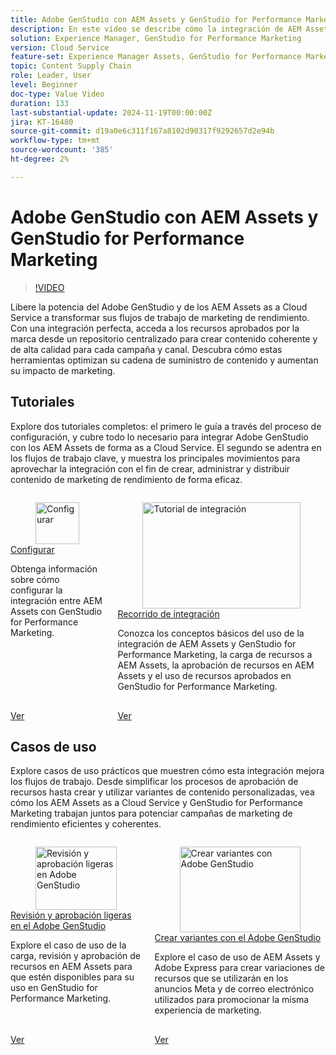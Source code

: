 ```yaml
---
title: Adobe GenStudio con AEM Assets y GenStudio for Performance Marketing
description: En este vídeo se describe cómo la integración de AEM Assets con GenStudio for Performance Marketing proporciona a los equipos acceso a un repositorio centralizado de recursos aprobados por la marca, lo que garantiza un contenido coherente en todos los canales y campañas.
solution: Experience Manager, GenStudio for Performance Marketing
version: Cloud Service
feature-set: Experience Manager Assets, GenStudio for Performance Marketing
topic: Content Supply Chain
role: Leader, User
level: Beginner
doc-type: Value Video
duration: 133
last-substantial-update: 2024-11-19T00:00:00Z
jira: KT-16480
source-git-commit: d19a0e6c311f167a8102d90317f9292657d2e94b
workflow-type: tm+mt
source-wordcount: '385'
ht-degree: 2%

---
```



# Adobe GenStudio con AEM Assets y GenStudio for Performance Marketing

>[!VIDEO](https://video.tv.adobe.com/v/3439263/?learn=on)

Libere la potencia del Adobe GenStudio y de los AEM Assets as a Cloud Service a transformar sus flujos de trabajo de marketing de rendimiento. Con una integración perfecta, acceda a los recursos aprobados por la marca desde un repositorio centralizado para crear contenido coherente y de alta calidad para cada campaña y canal. Descubra cómo estas herramientas optimizan su cadena de suministro de contenido y aumentan su impacto de marketing.

## Tutoriales

Explore dos tutoriales completos: el primero le guía a través del proceso de configuración, y cubre todo lo necesario para integrar Adobe GenStudio con los AEM Assets de forma as a Cloud Service. El segundo se adentra en los flujos de trabajo clave, y muestra los principales movimientos para aprovechar la integración con el fin de crear, administrar y distribuir contenido de marketing de rendimiento de forma eficaz.

<!-- CARDS 

* https://experienceleague.adobe.com/en/docs/integrations-learn/experience-cloud/tutorials/genstudio-for-performance-marketing-experience-manager/setup
    {title=Set up}
    {image=https://experienceleague.adobe.com/en/docs/integrations-learn/experience-cloud/solution-categories/media_1f4cfd2b3f7e2e83862f8a00ce6fc4cd4b21650d1.png?width=2000&format=webply&optimize=medium}
* https://experienceleague.adobe.com/en/docs/integrations-learn/experience-cloud/tutorials/genstudio-for-performance-marketing-experience-manager/integration-walkthrough
    {title=Integration walkthrough}

-->
<!-- START CARDS HTML - DO NOT MODIFY BY HAND -->
<div class="columns">
    <div class="column is-half-tablet is-half-desktop is-one-third-widescreen" aria-label="Set up">
        <div class="card" style="height: 100%; display: flex; flex-direction: column; height: 100%;">
            <div class="card-image">
                <figure class="image x-is-16by9">
                    <a href="https://experienceleague.adobe.com/en/docs/integrations-learn/experience-cloud/tutorials/genstudio-for-performance-marketing-experience-manager/setup" title="Configurar" target="_blank" rel="referrer">
                        <img class="is-bordered-r-small" src="https://experienceleague.adobe.com/en/docs/integrations-learn/experience-cloud/solution-categories/media_1f4cfd2b3f7e2e83862f8a00ce6fc4cd4b21650d1.png?width=400&format=webply&optimize=medium" alt="Configurar"
                             style="width: 100%; aspect-ratio: 16 / 9; object-fit: cover; overflow: hidden; display: block; margin: auto;">
                    </a>
                </figure>
            </div>
            <div class="card-content is-padded-small" style="display: flex; flex-direction: column; flex-grow: 1; justify-content: space-between;">
                <div class="top-card-content">
                    <p class="headline is-size-6 has-text-weight-bold">
                        <a href="https://experienceleague.adobe.com/en/docs/integrations-learn/experience-cloud/tutorials/genstudio-for-performance-marketing-experience-manager/setup" target="_blank" rel="referrer" title="Configurar">Configurar</a>
                    </p>
                    <p class="is-size-6">Obtenga información sobre cómo configurar la integración entre AEM Assets con GenStudio for Performance Marketing.</p>
                </div>
                <a href="https://experienceleague.adobe.com/en/docs/integrations-learn/experience-cloud/tutorials/genstudio-for-performance-marketing-experience-manager/setup" target="_blank" rel="referrer" class="spectrum-Button spectrum-Button--outline spectrum-Button--primary spectrum-Button--sizeM" style="align-self: flex-start; margin-top: 1rem;">
                    <span class="spectrum-Button-label has-no-wrap has-text-weight-bold">Ver</span>
                </a>
            </div>
        </div>
    </div>
    <div class="column is-half-tablet is-half-desktop is-one-third-widescreen" aria-label="Integration walkthrough">
        <div class="card" style="height: 100%; display: flex; flex-direction: column; height: 100%;">
            <div class="card-image">
                <figure class="image x-is-16by9">
                    <a href="https://experienceleague.adobe.com/en/docs/integrations-learn/experience-cloud/tutorials/genstudio-for-performance-marketing-experience-manager/integration-walk-through" title="Tutorial de integración" target="_blank" rel="referrer">
                        <img class="is-bordered-r-small" src="https://video.tv.adobe.com/v/3439264/?format=jpeg&nocache=1732043985386" alt="Tutorial de integración"
                             style="width: 100%; aspect-ratio: 16 / 9; object-fit: cover; overflow: hidden; display: block; margin: auto;">
                    </a>
                </figure>
            </div>
            <div class="card-content is-padded-small" style="display: flex; flex-direction: column; flex-grow: 1; justify-content: space-between;">
                <div class="top-card-content">
                    <p class="headline is-size-6 has-text-weight-bold">
                        <a href="https://experienceleague.adobe.com/en/docs/integrations-learn/experience-cloud/tutorials/genstudio-for-performance-marketing-experience-manager/integration-walk-through" target="_blank" rel="referrer" title="Tutorial de integración">Recorrido de integración</a>
                    </p>
                    <p class="is-size-6">Conozca los conceptos básicos del uso de la integración de AEM Assets y GenStudio for Performance Marketing, la carga de recursos a AEM Assets, la aprobación de recursos en AEM Assets y el uso de recursos aprobados en GenStudio for Performance Marketing.</p>
                </div>
                <a href="https://experienceleague.adobe.com/en/docs/integrations-learn/experience-cloud/tutorials/genstudio-for-performance-marketing-experience-manager/integration-walk-through" target="_blank" rel="referrer" class="spectrum-Button spectrum-Button--outline spectrum-Button--primary spectrum-Button--sizeM" style="align-self: flex-start; margin-top: 1rem;">
                    <span class="spectrum-Button-label has-no-wrap has-text-weight-bold">Ver</span>
                </a>
            </div>
        </div>
    </div>
</div>
<!-- END CARDS HTML - DO NOT MODIFY BY HAND -->

## Casos de uso

Explore casos de uso prácticos que muestren cómo esta integración mejora los flujos de trabajo. Desde simplificar los procesos de aprobación de recursos hasta crear y utilizar variantes de contenido personalizadas, vea cómo los AEM Assets as a Cloud Service y GenStudio for Performance Marketing trabajan juntos para potenciar campañas de marketing de rendimiento eficientes y coherentes.


<!-- CARDS 

* https://experienceleague.adobe.com/en/docs/integrations-learn/experience-cloud/tutorials/genstudio-for-performance-marketing-experience-manager/use-case-1
* https://experienceleague.adobe.com/en/docs/integrations-learn/experience-cloud/tutorials/genstudio-for-performance-marketing-experience-manager/use-case-2

-->
<!-- START CARDS HTML - DO NOT MODIFY BY HAND -->
<div class="columns">
    <div class="column is-half-tablet is-half-desktop is-one-third-widescreen" aria-label="Lightweight review and approval in Adobe GenStudio">
        <div class="card" style="height: 100%; display: flex; flex-direction: column; height: 100%;">
            <div class="card-image">
                <figure class="image x-is-16by9">
                    <a href="https://experienceleague.adobe.com/en/docs/integrations-learn/experience-cloud/tutorials/genstudio-for-performance-marketing-experience-manager/use-case-1" title="Revisión y aprobación ligeras en Adobe GenStudio" target="_blank" rel="referrer">
                        <img class="is-bordered-r-small" src="https://video.tv.adobe.com/v/3439265/?format=jpeg&nocache=1732043985703" alt="Revisión y aprobación ligeras en Adobe GenStudio"
                             style="width: 100%; aspect-ratio: 16 / 9; object-fit: cover; overflow: hidden; display: block; margin: auto;">
                    </a>
                </figure>
            </div>
            <div class="card-content is-padded-small" style="display: flex; flex-direction: column; flex-grow: 1; justify-content: space-between;">
                <div class="top-card-content">
                    <p class="headline is-size-6 has-text-weight-bold">
                        <a href="https://experienceleague.adobe.com/en/docs/integrations-learn/experience-cloud/tutorials/genstudio-for-performance-marketing-experience-manager/use-case-1" target="_blank" rel="referrer" title="Revisión y aprobación ligeras en Adobe GenStudio">Revisión y aprobación ligeras en el Adobe GenStudio</a>
                    </p>
                    <p class="is-size-6">Explore el caso de uso de la carga, revisión y aprobación de recursos en AEM Assets para que estén disponibles para su uso en GenStudio for Performance Marketing.</p>
                </div>
                <a href="https://experienceleague.adobe.com/en/docs/integrations-learn/experience-cloud/tutorials/genstudio-for-performance-marketing-experience-manager/use-case-1" target="_blank" rel="referrer" class="spectrum-Button spectrum-Button--outline spectrum-Button--primary spectrum-Button--sizeM" style="align-self: flex-start; margin-top: 1rem;">
                    <span class="spectrum-Button-label has-no-wrap has-text-weight-bold">Ver</span>
                </a>
            </div>
        </div>
    </div>
    <div class="column is-half-tablet is-half-desktop is-one-third-widescreen" aria-label="Create variants with Adobe GenStudio">
        <div class="card" style="height: 100%; display: flex; flex-direction: column; height: 100%;">
            <div class="card-image">
                <figure class="image x-is-16by9">
                    <a href="https://experienceleague.adobe.com/en/docs/integrations-learn/experience-cloud/tutorials/genstudio-for-performance-marketing-experience-manager/use-case-2" title="Crear variantes con Adobe GenStudio" target="_blank" rel="referrer">
                        <img class="is-bordered-r-small" src="https://video.tv.adobe.com/v/3439266/?format=jpeg&nocache=1732043985624" alt="Crear variantes con Adobe GenStudio"
                             style="width: 100%; aspect-ratio: 16 / 9; object-fit: cover; overflow: hidden; display: block; margin: auto;">
                    </a>
                </figure>
            </div>
            <div class="card-content is-padded-small" style="display: flex; flex-direction: column; flex-grow: 1; justify-content: space-between;">
                <div class="top-card-content">
                    <p class="headline is-size-6 has-text-weight-bold">
                        <a href="https://experienceleague.adobe.com/en/docs/integrations-learn/experience-cloud/tutorials/genstudio-for-performance-marketing-experience-manager/use-case-2" target="_blank" rel="referrer" title="Crear variantes con Adobe GenStudio">Crear variantes con el Adobe GenStudio</a>
                    </p>
                    <p class="is-size-6">Explore el caso de uso de AEM Assets y Adobe Express para crear variaciones de recursos que se utilizarán en los anuncios Meta y de correo electrónico utilizados para promocionar la misma experiencia de marketing.</p>
                </div>
                <a href="https://experienceleague.adobe.com/en/docs/integrations-learn/experience-cloud/tutorials/genstudio-for-performance-marketing-experience-manager/use-case-2" target="_blank" rel="referrer" class="spectrum-Button spectrum-Button--outline spectrum-Button--primary spectrum-Button--sizeM" style="align-self: flex-start; margin-top: 1rem;">
                    <span class="spectrum-Button-label has-no-wrap has-text-weight-bold">Ver</span>
                </a>
            </div>
        </div>
    </div>
</div>
<!-- END CARDS HTML - DO NOT MODIFY BY HAND -->

